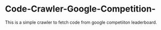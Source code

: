 # Code-Crawler-Google-Competition-
This is a simple crawler to fetch code from google competiiton leaderboard.
